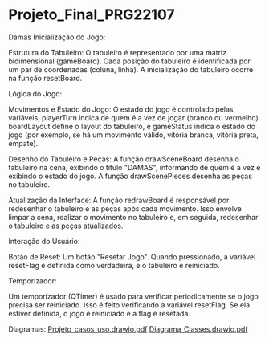 # Projeto_Final_PRG22107
Damas
Inicialização do Jogo:

Estrutura do Tabuleiro: O tabuleiro é representado por uma matriz bidimensional (gameBoard). Cada posição do tabuleiro é identificada por um par de coordenadas (coluna, linha). A inicialização do tabuleiro ocorre na função resetBoard.

Lógica do Jogo:

Movimentos e Estado do Jogo: O estado do jogo é controlado pelas variáveis, playerTurn indica de quem é a vez de jogar (branco ou vermelho). boardLayout define o layout do tabuleiro, e gameStatus indica o estado do jogo (por exemplo, se há um movimento válido, vitória branca, vitória preta, empate).

Desenho do Tabuleiro e Peças: A função drawSceneBoard desenha o tabuleiro na cena, exibindo o título "DAMAS", informando de quem é a vez e exibindo o estado do jogo. A função drawScenePieces desenha as peças no tabuleiro.

Atualização da Interface: A função redrawBoard é responsável por redesenhar o tabuleiro e as peças após cada movimento. Isso envolve limpar a cena, realizar o movimento no tabuleiro e, em seguida, redesenhar o tabuleiro e as peças atualizados.

Interação do Usuário:

Botão de Reset: Um botão "Resetar Jogo". Quando pressionado, a variável resetFlag é definida como verdadeira, e o tabuleiro é reiniciado.

Temporizador:

Um temporizador (QTimer) é usado para verificar periodicamente se o jogo precisa ser reiniciado. Isso é feito verificando a variável resetFlag. Se ela estiver definida, o jogo é reiniciado e a flag é resetada.


Diagramas: 
[Projeto_casos_uso.drawio.pdf](https://github.com/Jaquees/Projeto_Final_PRG22107/files/13672454/Projeto_casos_uso.drawio.pdf)
[Diagrama_Classes.drawio.pdf](https://github.com/Jaquees/Projeto_Final_PRG22107/files/13672455/Diagrama_Classes.drawio.pdf)
